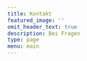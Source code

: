 ```yaml
---
title: Kontakt
featured_image: ''
omit_header_text: true
description: Bei Fragen
type: page
menu: main
---
```



[comment]: <> ({{< form-contact action="https://example.com"  >}})
